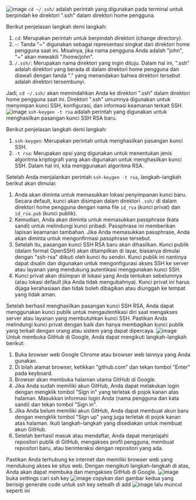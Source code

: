 ![image](https://github.com/raulmahya123/neta/blob/master/chapter1/1.png?raw=true)
`cd ~/.ssh/` adalah perintah yang digunakan pada terminal untuk berpindah ke direktori ".ssh" dalam direktori home pengguna.

Berikut penjelasan langkah demi langkah:

1. `cd`: Merupakan perintah untuk berpindah direktori (change directory).
2. `~`: Tanda "~" digunakan sebagai representasi singkat dari direktori home pengguna saat ini. Misalnya, jika nama pengguna Anda adalah "john", "~" akan mewakili "/home/john".
3. `/.ssh/`: Merupakan nama direktori yang ingin dituju. Dalam hal ini, ".ssh" adalah direktori yang berada di dalam direktori home pengguna dan diawali dengan tanda "." yang menandakan bahwa direktori tersebut adalah direktori tersembunyi.

Jadi, `cd ~/.ssh/` akan memindahkan Anda ke direktori ".ssh" dalam direktori home pengguna saat ini. Direktori ".ssh" umumnya digunakan untuk menyimpan kunci SSH, konfigurasi, dan informasi keamanan terkait SSH.
![image](https://github.com/raulmahya123/neta/blob/master/chapter1/2ifx.jpg?raw=true)
`ssh-keygen -t rsa` adalah perintah yang digunakan untuk menghasilkan pasangan kunci SSH RSA baru.

Berikut penjelasan langkah demi langkah:

1. `ssh-keygen`: Merupakan perintah untuk menghasilkan pasangan kunci SSH.
2. `-t rsa`: Merupakan opsi yang digunakan untuk menentukan jenis algoritma kriptografi yang akan digunakan untuk menghasilkan kunci SSH. Dalam hal ini, kita menggunakan algoritma RSA.

Setelah Anda menjalankan perintah `ssh-keygen -t rsa`, langkah-langkah berikut akan dimulai:

1. Anda akan diminta untuk memasukkan lokasi penyimpanan kunci baru. Secara default, kunci akan disimpan dalam direktori `.ssh/` di dalam direktori home pengguna dengan nama file `id_rsa` (kunci privat) dan `id_rsa.pub` (kunci publik).
2. Kemudian, Anda akan diminta untuk memasukkan passphrase (kata sandi) untuk melindungi kunci pribadi. Passphrase ini memberikan lapisan keamanan tambahan. Jika Anda memasukkan passphrase, Anda akan diminta untuk mengonfirmasi passphrase tersebut.
3. Setelah itu, pasangan kunci SSH RSA baru akan dihasilkan. Kunci publik (dalam format OpenSSH) akan ditampilkan di layar, biasanya dimulai dengan "ssh-rsa" diikuti oleh kunci itu sendiri. Kunci publik ini nantinya dapat disalin dan digunakan untuk mengonfigurasi akses SSH ke server atau layanan yang mendukung autentikasi menggunakan kunci SSH.
4. Kunci privat akan disimpan di lokasi yang Anda tentukan sebelumnya (atau lokasi default jika Anda tidak mengubahnya). Kunci privat ini harus dijaga kerahasiaan dan tidak boleh dibagikan atau diunggah ke tempat yang tidak aman.

Setelah berhasil menghasilkan pasangan kunci SSH RSA, Anda dapat menggunakan kunci publik untuk mengautentikasi diri saat mengakses server atau layanan yang membutuhkan kunci SSH. Pastikan Anda melindungi kunci privat dengan baik dan hanya membagikan kunci publik yang terkait dengan orang atau sistem yang dapat dipercaya.
![image](https://github.com/raulmahya123/neta/blob/master/chapter1/3.png?raw=true)
Untuk membuka GitHub di Google, Anda dapat mengikuti langkah-langkah berikut:

1. Buka browser web Google Chrome atau browser web lainnya yang Anda gunakan.
2. Di bilah alamat browser, ketikkan "github.com" dan tekan tombol "Enter" pada keyboard.
3. Browser akan membuka halaman utama GitHub di Google.
4. Jika Anda sudah memiliki akun GitHub, Anda dapat melakukan login dengan mengklik tombol "Sign in" yang terletak di pojok kanan atas halaman. Masukkan informasi login Anda (nama pengguna dan kata sandi) dan tekan tombol "Sign in".
5. Jika Anda belum memiliki akun GitHub, Anda dapat membuat akun baru dengan mengklik tombol "Sign up" yang juga terletak di pojok kanan atas halaman. Ikuti langkah-langkah yang disediakan untuk membuat akun GitHub.
6. Setelah berhasil masuk atau mendaftar, Anda dapat menjelajahi repositori publik di GitHub, mengakses profil pengguna, membuat repositori baru, atau berinteraksi dengan repositori yang ada.

Pastikan Anda terhubung ke internet dan memiliki browser web yang mendukung akses ke situs web. Dengan mengikuti langkah-langkah di atas, Anda akan dapat membuka dan mengakses GitHub di Google.
![image](https://github.com/raulmahya123/neta/blob/master/chapter1/4.png?raw=true)
buka settings cari ssh key
![image](https://github.com/raulmahya123/neta/blob/master/chapter1/5.png?raw=true)
copykan dari gambar kedua yang berisigi generate code untuk ssh key setealh di add
![image](https://github.com/raulmahya123/neta/blob/master/chapter1/Screenshot_1.png?raw=true)
lalu muncul seperti ini
